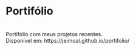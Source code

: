 # Portifólio<br>
<br>
Portifólio com meus projetos recentes.<br>
Disponível em: https://jeimoal.github.io/portifolio/
